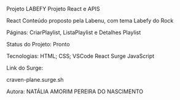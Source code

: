 Projeto LABEFY
Projeto React e APIS

React
Conteúdo proposto pela Labenu, com tema Labefy do Rock 

Páginas:
CriarPlaylist, ListaPlaylist e Detalhes Playlist

Status do Projeto:
Pronto

Tecnologias:
HTML;
CSS;
VSCode
React
Surge
JavaScript

Link do Surge:

craven-plane.surge.sh


Autora:
NATÁLIA AMORIM PEREIRA DO NASCIMENTO

